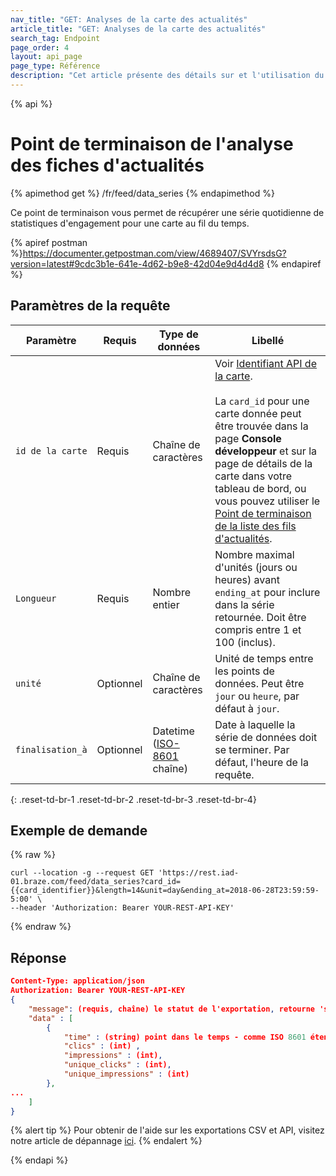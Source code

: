 ```yaml
---
nav_title: "GET: Analyses de la carte des actualités"
article_title: "GET: Analyses de la carte des actualités"
search_tag: Endpoint
page_order: 4
layout: api_page
page_type: Référence
description: "Cet article présente des détails sur et l'utilisation du point de terminaison de la liste des segments pour exporter une liste des segments disponibles."
---
```


{% api %}
# Point de terminaison de l'analyse des fiches d'actualités
{% apimethod get %}
/fr/feed/data_series
{% endapimethod %}

Ce point de terminaison vous permet de récupérer une série quotidienne de statistiques d'engagement pour une carte au fil du temps.

{% apiref postman %}https://documenter.getpostman.com/view/4689407/SVYrsdsG?version=latest#9cdc3b1e-641e-4d62-b9e8-42d04e9d4d4d8 {% endapiref %}

## Paramètres de la requête

| Paramètre        | Requis    | Type de données                                                                | Libellé                                                                                                                                                                                                                                                                                                                                                                                                                 |
| ---------------- | --------- | ------------------------------------------------------------------------------ | ----------------------------------------------------------------------------------------------------------------------------------------------------------------------------------------------------------------------------------------------------------------------------------------------------------------------------------------------------------------------------------------------------------------------- |
| `id de la carte` | Requis    | Chaîne de caractères                                                           | Voir [Identifiant API de la carte]({{site.baseurl}}/api/identifier_types/). <br><br> La `card_id` pour une carte donnée peut être trouvée dans la page **Console développeur** et sur la page de détails de la carte dans votre tableau de bord, ou vous pouvez utiliser le [Point de terminaison de la liste des fils d'actualités]({{site.baseurl}}/api/endpoints/export/news_feed/get_news_feed_cards/). |
| `Longueur`       | Requis    | Nombre entier                                                                  | Nombre maximal d'unités (jours ou heures) avant `ending_at` pour inclure dans la série retournée. Doit être compris entre 1 et 100 (inclus).                                                                                                                                                                                                                                                                            |
| `unité`          | Optionnel | Chaîne de caractères                                                           | Unité de temps entre les points de données. Peut être `jour` ou `heure`, par défaut à `jour`.                                                                                                                                                                                                                                                                                                                           |
| `finalisation_à` | Optionnel | Datetime <br>([ISO-8601](https://en.wikipedia.org/wiki/ISO_8601) chaîne) | Date à laquelle la série de données doit se terminer. Par défaut, l'heure de la requête.                                                                                                                                                                                                                                                                                                                                |
{: .reset-td-br-1 .reset-td-br-2 .reset-td-br-3  .reset-td-br-4}

## Exemple de demande
{% raw %}
```
curl --location -g --request GET 'https://rest.iad-01.braze.com/feed/data_series?card_id={{card_identifier}}&length=14&unit=day&ending_at=2018-06-28T23:59:59-5:00' \
--header 'Authorization: Bearer YOUR-REST-API-KEY'
```
{% endraw %}

## Réponse

```json
Content-Type: application/json
Authorization: Bearer YOUR-REST-API-KEY
{
    "message": (requis, chaîne) le statut de l'exportation, retourne 'success' lorsqu'il est terminé sans erreurs,
    "data" : [
        {
            "time" : (string) point dans le temps - comme ISO 8601 étendu lorsque l'unité est "hour" et comme la date ISO 8601 lorsque l'unité est "day",
            "clics" : (int) ,
            "impressions" : (int),
            "unique_clicks" : (int),
            "unique_impressions" : (int)
        },
...
    ]
}
```
{% alert tip %}
Pour obtenir de l'aide sur les exportations CSV et API, visitez notre article de dépannage [ici]({{site.baseurl}}/user_guide/data_and_analytics/export_braze_data/export_troubleshooting/).
{% endalert %}

{% endapi %}
